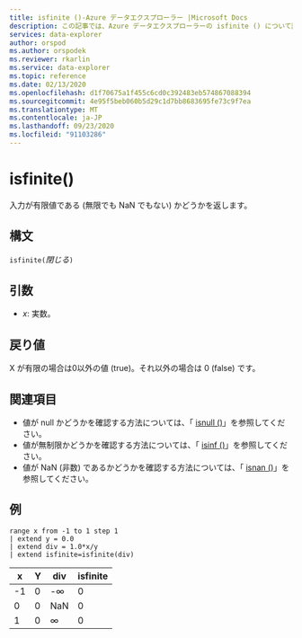 ```yaml
---
title: isfinite ()-Azure データエクスプローラー |Microsoft Docs
description: この記事では、Azure データエクスプローラーの isfinite () について説明します。
services: data-explorer
author: orspod
ms.author: orspodek
ms.reviewer: rkarlin
ms.service: data-explorer
ms.topic: reference
ms.date: 02/13/2020
ms.openlocfilehash: d1f70675a1f455c6cd0c392483eb574867088394
ms.sourcegitcommit: 4e95f5beb060b5d29c1d7bb8683695fe73c9f7ea
ms.translationtype: MT
ms.contentlocale: ja-JP
ms.lasthandoff: 09/23/2020
ms.locfileid: "91103286"
---
```

# <a name="isfinite"></a>isfinite()

入力が有限値である (無限でも NaN でもない) かどうかを返します。

## <a name="syntax"></a>構文

`isfinite(`*閉じる*`)`

## <a name="arguments"></a>引数

* *x*: 実数。

## <a name="returns"></a>戻り値

X が有限の場合は0以外の値 (true)。それ以外の場合は 0 (false) です。

## <a name="see-also"></a>関連項目

* 値が null かどうかを確認する方法については、「 [isnull ()](isnullfunction.md)」を参照してください。
* 値が無制限かどうかを確認する方法については、「 [isinf ()](isinffunction.md)」を参照してください。
* 値が NaN (非数) であるかどうかを確認する方法については、「 [isnan ()](isnanfunction.md)」を参照してください。

## <a name="example"></a>例

```kusto
range x from -1 to 1 step 1
| extend y = 0.0
| extend div = 1.0*x/y
| extend isfinite=isfinite(div)
```

|x|Y|div|isfinite|
|---|---|---|---|
|-1|0|-∞|0|
|0|0|NaN|0|
|1|0|∞|0|
